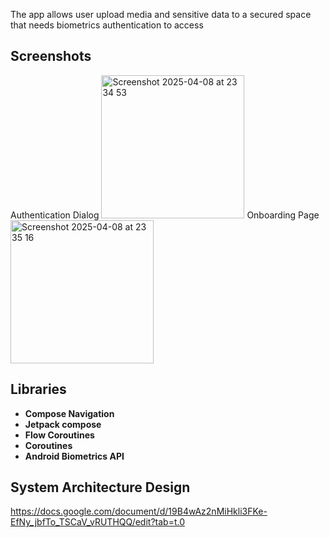The app allows user upload media and sensitive data to a secured space that needs biometrics authentication to access

## Screenshots

Authentication Dialog <img width="229" alt="Screenshot 2025-04-08 at 23 34 53" src="https://github.com/user-attachments/assets/72fd6aeb-fda9-4778-8bf5-1decadaf6edb" />
Onboarding Page <img width="229" alt="Screenshot 2025-04-08 at 23 35 16" src="https://github.com/user-attachments/assets/267d0299-88e9-4599-a3de-73050b5fac1b" />

## Libraries

- **Compose Navigation**
- **Jetpack compose**
- **Flow Coroutines**
- **Coroutines**
- **Android Biometrics API**

 ## System Architecture Design
  https://docs.google.com/document/d/19B4wAz2nMiHkli3FKe-EfNy_jbfTo_TSCaV_vRUTHQQ/edit?tab=t.0


